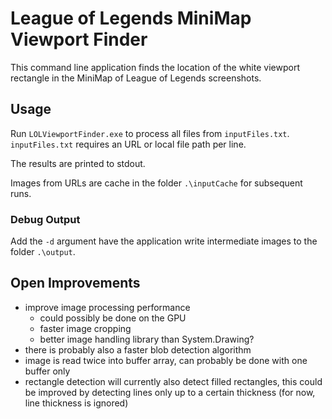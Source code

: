 # League of Legends MiniMap Viewport Finder

This command line application finds the location of the white viewport rectangle in the MiniMap of League of Legends screenshots.

## Usage

Run `LOLViewportFinder.exe` to process all files from `inputFiles.txt`. `inputFiles.txt` requires an URL or local file path per line.

The results are printed to stdout.

Images from URLs are cache in the folder `.\inputCache` for subsequent runs.

### Debug Output

Add the `-d` argument have the application write intermediate images to the folder `.\output`.


## Open Improvements

* improve image processing performance
  * could possibly be done on the GPU
  * faster image cropping
  * better image handling library than System.Drawing?
* there is probably also a faster blob detection algorithm
* image is read twice into buffer array, can probably be done with one buffer only
* rectangle detection will currently also detect filled rectangles, this could be improved by detecting lines only up to a certain thickness (for now, line thickness is ignored)
 